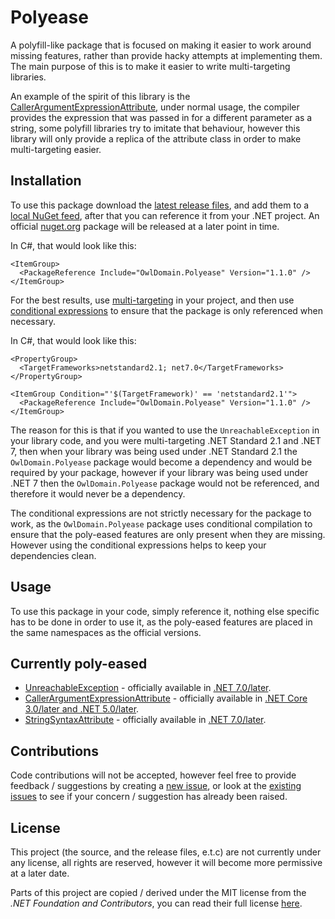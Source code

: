 Polyease
===

A polyfill-like package that is focused on making it easier to work around missing features,
rather than provide hacky attempts at implementing them. The main purpose of this is to
make it easier to write multi-targeting libraries.

An example of the spirit of this library is the 
[CallerArgumentExpressionAttribute](https://learn.microsoft.com/dotnet/api/system.runtime.compilerservices.callerargumentexpressionattribute),
under normal usage, the compiler provides the expression that was passed in for a different parameter as a string,
some polyfill libraries try to imitate that behaviour, however this library will only provide a replica of
the attribute class in order to make multi-targeting easier.



## Installation

To use this package download the [latest release files](https://github.com/Owl-Domain/Polyease/releases/tag/v1.1.0),
and add them to a 
[local NuGet feed](https://learn.microsoft.com/nuget/hosting-packages/local-feeds),
after that you can reference it from your .NET project.
An official [nuget.org](https://www.nuget.org/) package will be released at a later point in time.

In C#, that would look like this:
```csproj
<ItemGroup>
  <PackageReference Include="OwlDomain.Polyease" Version="1.1.0" />
</ItemGroup>
```

For the best results, use [multi-targeting](https://learn.microsoft.com/dotnet/standard/frameworks) 
in your project, and then use 
[conditional expressions](https://learn.microsoft.com/visualstudio/msbuild/msbuild-conditions)
to ensure that the package is only referenced when necessary.

In C#, that would look like this:
```csproj
<PropertyGroup>
  <TargetFrameworks>netstandard2.1; net7.0</TargetFrameworks>
</PropertyGroup>

<ItemGroup Condition="'$(TargetFramework)' == 'netstandard2.1'">
  <PackageReference Include="OwlDomain.Polyease" Version="1.1.0" />
</ItemGroup>
```

The reason for this is that if you wanted to use the `UnreachableException` in your library code,
and you were multi-targeting .NET Standard 2.1 and .NET 7, then when your library was being used under
.NET Standard 2.1  the `OwlDomain.Polyease` package would become a dependency and
would be required by your package, however if your library was being used under .NET 7 then the
`OwlDomain.Polyease` package would not be referenced, and therefore it would never be a dependency.

The conditional expressions are not strictly necessary for the package to work, as the `OwlDomain.Polyease` package
uses conditional compilation to ensure that the poly-eased features are only present when they are missing.
However using the conditional expressions helps to keep your dependencies clean.



## Usage

To use this package in your code, simply reference it, nothing else specific has to be done in order to use it,
as the poly-eased features are placed in the same namespaces as the official versions.



## Currently poly-eased

- [UnreachableException](https://learn.microsoft.com/dotnet/api/system.diagnostics.unreachableexception) -
  officially available in [.NET 7.0/later](https://apisof.net/catalog/614f9e38-2ac6-c5f5-386e-b2174c657505).
- [CallerArgumentExpressionAttribute](https://learn.microsoft.com/dotnet/api/system.runtime.compilerservices.callerargumentexpressionattribute) -
  officially available in [.NET Core 3.0/later and .NET 5.0/later](https://apisof.net/catalog/9ca9576d-3b89-a8a5-b1d0-95c096bb5378).
- [StringSyntaxAttribute](https://learn.microsoft.com/dotnet/api/system.diagnostics.codeanalysis.stringsyntaxattribute) -
  officially available in [.NET 7.0/later](https://apisof.net/catalog/c0079be5-561c-a967-1ae8-385348a32fb9).



## Contributions

Code contributions will not be accepted, however feel free to provide feedback / suggestions 
by creating a [new issue](https://github.com/Owl-Domain/Polyease/issues/new), or look at 
the [existing issues](https://github.com/Owl-Domain/Polyease/issues?q=) to see if your
concern / suggestion has already been raised.



## License

This project (the source, and the release files, e.t.c) are not currently under any license, 
all rights are reserved, however it will become more permissive at a later date.

Parts of this project are copied / derived under the MIT license from the *.NET Foundation and 
Contributors*, you can read their full license [here](/license-dotnet.md).
